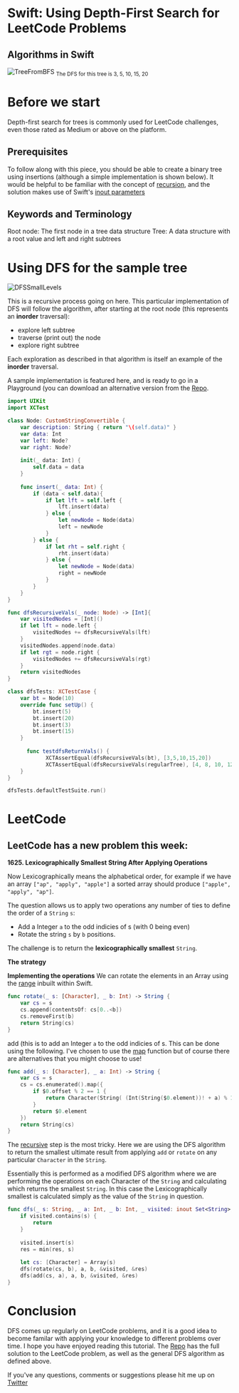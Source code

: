 # Swift: Using Depth-First Search for LeetCode Problems
## Algorithms in Swift

![TreeFromBFS](Images/TreeFromBFS.png)
<sub>The DFS for this tree is 3, 5, 10, 15, 20 </sub>

# Before we start
Depth-first search for trees is commonly used for LeetCode challenges, even those rated as Medium or above on the platform.

## Prerequisites
To follow along with this piece, you should be able to create a binary tree using insertions (although a simple implementation is shown below).
It would be helpful to be familiar with the concept of [recursion](https://stevenpcurtis.medium.com/recursion-a-swift-story-about-recursion-f54fc84dd4ae), and the solution makes use of Swift's [inout parameters](https://medium.com/@stevenpcurtis.sc/inside-swifts-inout-parameters-f66fc39f3e8c)

## Keywords and Terminology
Root node: The first node in a tree data structure
Tree: A data structure with a root value and left and right subtrees

# Using DFS for the sample tree

![DFSSmallLevels](Images/DFSSmallLevels.png)

This is a recursive process going on here. This particular implementation of DFS will follow the algorithm, after starting at the root node (this represents an **inorder** traversal):
* explore left subtree
* traverse (print out) the node
* explore right subtree

Each exploration as described in that algorithm is itself an example of the **inorder** traversal.

A sample implementation is featured here, and is ready to go in a Playground (you can download an alternative version from the [Repo](https://github.com/stevencurtis/SwiftCoding/tree/master/Theory/SwiftUsingDFSforLeetCodeProblems).

```swift
import UIKit
import XCTest

class Node: CustomStringConvertible {
    var description: String { return "\(self.data)" }
    var data: Int
    var left: Node?
    var right: Node?
    
    init(_ data: Int) {
        self.data = data
    }
    
    func insert(_ data: Int) {
        if (data < self.data){
            if let lft = self.left {
                lft.insert(data)
            } else {
                let newNode = Node(data)
                left = newNode
            }
        } else {
            if let rht = self.right {
                rht.insert(data)
            } else {
                let newNode = Node(data)
                right = newNode
            }
        }
    }
}

func dfsRecursiveVals(_ node: Node) -> [Int]{
    var visitedNodes = [Int]()
    if let lft = node.left {
        visitedNodes += dfsRecursiveVals(lft)
    }
    visitedNodes.append(node.data)
    if let rgt = node.right {
        visitedNodes += dfsRecursiveVals(rgt)
    }
    return visitedNodes
}

class dfsTests: XCTestCase {
    var bt = Node(10)
    override func setUp() {
        bt.insert(5)
        bt.insert(20)
        bt.insert(3)
        bt.insert(15)
    }
  
      func testdfsReturnVals() {
            XCTAssertEqual(dfsRecursiveVals(bt), [3,5,10,15,20])
            XCTAssertEqual(dfsRecursiveVals(regularTree), [4, 8, 10, 12, 14, 20, 22])
    }
}

dfsTests.defaultTestSuite.run()
```

# LeetCode
## LeetCode has a new problem this week:
**1625. Lexicographically Smallest String After Applying Operations**

Now Lexicographically means the alphabetical order, for example if we have an array `["ap", "apply", "apple"]` a sorted array should produce `["apple", "apply", "ap"]`.

The question allows us to apply two operations any number of ties to define the order of a `String` `s`:
* Add a Integer `a` to the odd indicies of s (with 0 being even)
* Rotate the string `s` by `b` positions.

The challenge is to return the **lexicographically smallest** `String`.

**The strategy**

**Implementing the operations**
We can rotate the elements in an Array using the [range](https://stevenpcurtis.medium.com/using-swifts-ranges-1da59e7d9fbe) inbuilt within Swift. 
```swift
func rotate(_ s: [Character], _ b: Int) -> String {
    var cs = s
    cs.append(contentsOf: cs[0..<b])
    cs.removeFirst(b)
    return String(cs)
}
```

add (this is to add an Integer `a` to the odd indicies of s. This can be done using the following. I've chosen to use the [map](https://medium.com/@stevenpcurtis.sc/mapping-in-swift-a6d6132a38af) function but of course there are alternatives that you might choose to use!

```swift
func add(_ s: [Character], _ a: Int) -> String {
    var cs = s
    cs = cs.enumerated().map({
        if $0.offset % 2 == 1 {
            return Character(String( (Int(String($0.element))! + a) % 10 ))
        }
        return $0.element
    })
    return String(cs)
}
```

The [recursive](https://stevenpcurtis.medium.com/recursion-a-swift-story-about-recursion-f54fc84dd4ae) step is the most tricky. Here we are using the DFS algorithm to return the smallest ultimate result from applying `add` or `rotate` on any particular `Character` in the `String`. 

Essentially this is performed as a modified DFS algorithm where we are performing the operations on each Character of the `String` and calculating which returns the smallest `String`. In this case the Lexicographically smallest is calculated simply as the value of the `String` in question.

```swift
func dfs(_ s: String, _ a: Int, _ b: Int, _ visited: inout Set<String>, _ res: inout String) {
    if visited.contains(s) {
        return
    }
    
    visited.insert(s)
    res = min(res, s)
    
    let cs: [Character] = Array(s)
    dfs(rotate(cs, b), a, b, &visited, &res)
    dfs(add(cs, a), a, b, &visited, &res)
}
```

# Conclusion
DFS comes up regularly on LeetCode problems, and it is a good idea to become familar with applying your knowledge to different problems over time. 
I hope you have enjoyed reading this tutorial. The [Repo](https://github.com/stevencurtis/SwiftCoding/tree/master/Theory/SwiftUsingDFSforLeetCodeProblems) has the full solution to the LeetCode problem, as well as the general DFS algorithm as defined above.

If you've any questions, comments or suggestions please hit me up on [Twitter](https://twitter.com/stevenpcurtis) 
